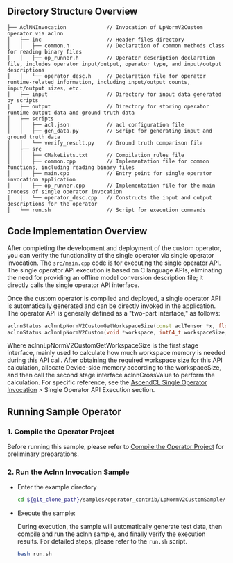 ## Directory Structure Overview
```
├── AclNNInvocation             // Invocation of LpNormV2Custom operator via aclnn
│   ├── inc                     // Header files directory
│   │   ├── common.h            // Declaration of common methods class for reading binary files
│   │   ├── op_runner.h         // Operator description declaration file, includes operator input/output, operator type, and input/output descriptions
│   │   └── operator_desc.h     // Declaration file for operator runtime-related information, including input/output counts, input/output sizes, etc.
│   ├── input                   // Directory for input data generated by scripts
│   ├── output                  // Directory for storing operator runtime output data and ground truth data
│   ├── scripts
│   │   ├── acl.json            // acl configuration file
│   │   ├── gen_data.py         // Script for generating input and ground truth data
│   │   └── verify_result.py    // Ground truth comparison file
│   ├── src
│   │   ├── CMakeLists.txt      // Compilation rules file
│   │   ├── common.cpp          // Implementation file for common functions, including reading binary files
│   │   ├── main.cpp            // Entry point for single operator invocation application
│   │   ├── op_runner.cpp       // Implementation file for the main process of single operator invocation
│   │   └── operator_desc.cpp   // Constructs the input and output descriptions for the operator
│   └── run.sh                  // Script for execution commands
```

## Code Implementation Overview
After completing the development and deployment of the custom operator, you can verify the functionality of the single operator via single operator invocation. The `src/main.cpp` code is for executing the single operator API. The single operator API execution is based on C language APIs, eliminating the need for providing an offline model conversion description file; it directly calls the single operator API interface.

Once the custom operator is compiled and deployed, a single operator API is automatically generated and can be directly invoked in the application. The operator API is generally defined as a "two-part interface," as follows:
```cpp
aclnnStatus aclnnLpNormV2CustomGetWorkspaceSize(const aclTensor *x, float pOptional, const aclIntArray * axes, bool keepdimOptional, float epsilonOptional, const aclTensor *y, uint64_t workspaceSize, aclOpExecutor **executor);
aclnnStatus aclnnLpNormV2Custom(void *workspace, int64_t workspaceSize, aclOpExecutor **executor, aclrtStream stream);
```

Where aclnnLpNormV2CustomGetWorkspaceSize is the first stage interface, mainly used to calculate how much workspace memory is needed during this API call. After obtaining the required workspace size for this API calculation, allocate Device-side memory according to the workspaceSize, and then call the second stage interface aclnnCrossValue to perform the calculation. For specific reference, see the [AscendCL Single Operator Invocation](https://hiascend.com/document/redirect/CannCommunityAscendCInVorkSingleOp) > Single Operator API Execution section.

## Running Sample Operator
### 1. Compile the Operator Project
Before running this sample, please refer to [Compile the Operator Project](../README.md#operatorcompile) for preliminary preparations.

### 2. Run the Aclnn Invocation Sample

- Enter the example directory

  ```bash
  cd ${git_clone_path}/samples/operator_contrib/LpNormV2CustomSample/FrameworkLaunch/AclNNInvocation
  ```

- Execute the sample:
  
  During execution, the sample will automatically generate test data, then compile and run the aclnn sample, and finally verify the execution results. For detailed steps, please refer to the `run.sh` script.
  
  ```bash
  bash run.sh
  ```